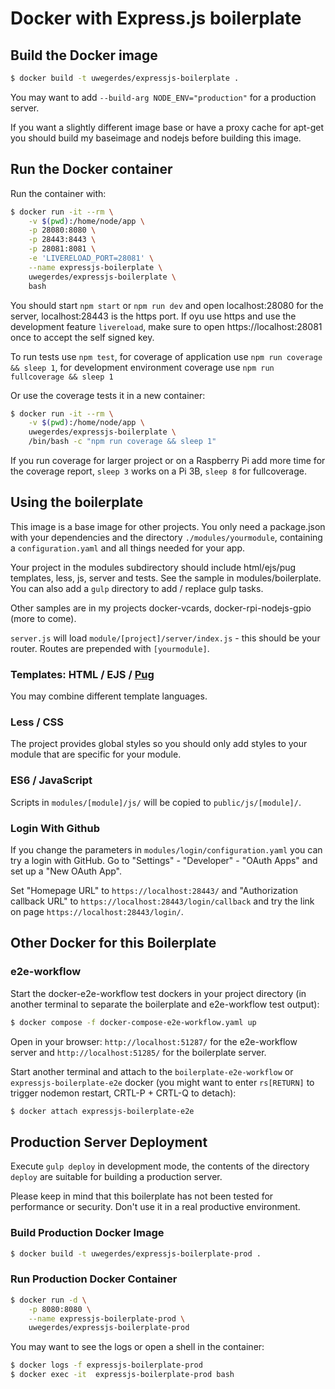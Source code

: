 # Docker with Express.js boilerplate

## Build the Docker image

```bash
$ docker build -t uwegerdes/expressjs-boilerplate .
```

You may want to add `--build-arg NODE_ENV="production"` for a production server.

If you want a slightly different image base or have a proxy cache for apt-get you should build my baseimage and nodejs before building this image.

## Run the Docker container

Run the container with:

```bash
$ docker run -it --rm \
	-v $(pwd):/home/node/app \
	-p 28080:8080 \
	-p 28443:8443 \
	-p 28081:8081 \
	-e 'LIVERELOAD_PORT=28081' \
	--name expressjs-boilerplate \
	uwegerdes/expressjs-boilerplate \
	bash
```

You should start `npm start` or `npm run dev` and open localhost:28080 for the server, localhost:28443 is the https port. If oyu use https and use the development feature `livereload`, make sure to open https://localhost:28081 once to accept the self signed key.

To run tests use `npm test`, for coverage of application use `npm run coverage && sleep 1`, for development environment coverage use `npm run fullcoverage && sleep 1`

Or use the coverage tests it in a new container:

```bash
$ docker run -it --rm \
	-v $(pwd):/home/node/app \
	uwegerdes/expressjs-boilerplate \
	/bin/bash -c "npm run coverage && sleep 1"
```

If you run coverage for larger project or on a Raspberry Pi add more time for the coverage report, `sleep 3` works on a Pi 3B, `sleep 8` for fullcoverage.

## Using the boilerplate

This image is a base image for other projects. You only need a package.json with your dependencies and the directory `./modules/yourmodule`, containing a `configuration.yaml` and all things needed for your app.

Your project in the modules subdirectory should include html/ejs/pug templates, less, js, server and tests. See the sample in modules/boilerplate. You can also add a `gulp` directory to add / replace gulp tasks.

Other samples are in my projects docker-vcards, docker-rpi-nodejs-gpio (more to come).

`server.js` will load `module/[project]/server/index.js` - this should be your router. Routes are prepended with `[yourmodule]`.

### Templates: HTML / EJS / [Pug](https://pugjs.org/)

You may combine different template languages.

### Less / CSS

The project provides global styles so you should only add styles to your module that are specific for your module.

### ES6 / JavaScript

Scripts in `modules/[module]/js/` will be copied to `public/js/[module]/`.

### Login With Github

If you change the parameters in `modules/login/configuration.yaml` you can try a login with GitHub. Go to "Settings" - "Developer" - "OAuth Apps" and set up a "New OAuth App".

Set "Homepage URL" to `https://localhost:28443/` and "Authorization callback URL" to `https://localhost:28443/login/callback` and try the link on page `https://localhost:28443/login/`.

## Other Docker for this Boilerplate

### e2e-workflow

Start the docker-e2e-workflow test dockers in your project directory (in another terminal to separate the boilerplate and e2e-workflow test output):

```bash
$ docker compose -f docker-compose-e2e-workflow.yaml up
```

Open in your browser: `http://localhost:51287/` for the e2e-workflow server and `http://localhost:51285/` for the boilerplate server.

Start another terminal and attach to the `boilerplate-e2e-workflow` or `expressjs-boilerplate-e2e` docker (you might want to enter `rs[RETURN]` to trigger nodemon restart, CRTL-P + CRTL-Q to detach):

```bash
$ docker attach expressjs-boilerplate-e2e
```
## Production Server Deployment

Execute `gulp deploy` in development mode, the contents of the directory `deploy` are suitable for building a production server.

Please keep in mind that this boilerplate has not been tested for performance or security. Don't use it in a real productive environment.

### Build Production Docker Image

```bash
$ docker build -t uwegerdes/expressjs-boilerplate-prod .
```

### Run Production Docker Container

```bash
$ docker run -d \
	-p 8080:8080 \
	--name expressjs-boilerplate-prod \
	uwegerdes/expressjs-boilerplate-prod
```

You may want to see the logs or open a shell in the container:

```bash
$ docker logs -f expressjs-boilerplate-prod
$ docker exec -it  expressjs-boilerplate-prod bash
```
